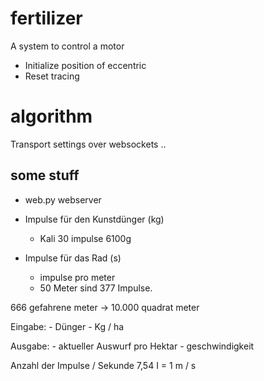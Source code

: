 # fertilizer
A system to control a motor
- Initialize position of eccentric
- Reset tracing

# algorithm
Transport settings over websockets ..

## some stuff

- web.py webserver
- Impulse für den Kunstdünger (kg)
	- Kali 30 impulse 6100g

- Impulse für das Rad (s)
	- impulse pro meter
	- 50 Meter sind 377 Impulse.


666 gefahrene meter -> 10.000 quadrat meter


Eingabe: 
	- Dünger
	- Kg / ha

Ausgabe:
	- aktueller Auswurf pro Hektar
	- geschwindigkeit
	

Anzahl der Impulse / Sekunde 
7,54 I = 1 m / s
